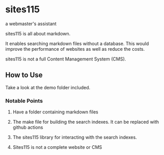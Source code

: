 # sites115

a webmaster's assistant

sites115 is all about markdown.

It enables searching markdown files without a database.
This would improve the performance of websites as well as 
reduce the costs.

sites115 is not a full Content Management System (CMS).


## How to Use

Take a look at the demo folder included.

### Notable Points

1. Have a folder containing markdown files

1. The make file for building the search indexes. It can be replaced with github actions

1. The sites115 library for interacting with the search indexes.

1. Sites115 is not a complete website or CMS
